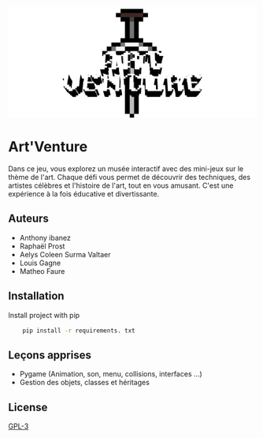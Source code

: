 ![Logo](img/logo/logo_git.png)


# Art'Venture
Dans ce jeu, vous explorez un musée interactif avec des mini-jeux sur le thème de l'art. Chaque défi vous permet de découvrir des techniques, des artistes célèbres et l'histoire de l'art, tout en vous amusant. C'est une expérience à la fois éducative et divertissante.

## Auteurs

- Anthony ibanez
- Raphaël Prost
- Aelys Coleen Surma Valtaer
- Louis Gagne
- Matheo Faure



## Installation

Install project with pip

```bash
    pip install -r requirements. txt 
```

    
## Leçons apprises

- Pygame (Animation, son, menu, collisions, interfaces ...)
- Gestion des objets, classes et héritages

## License

[GPL-3](https://choosealicense.com/licenses/gpl-3.0/)
